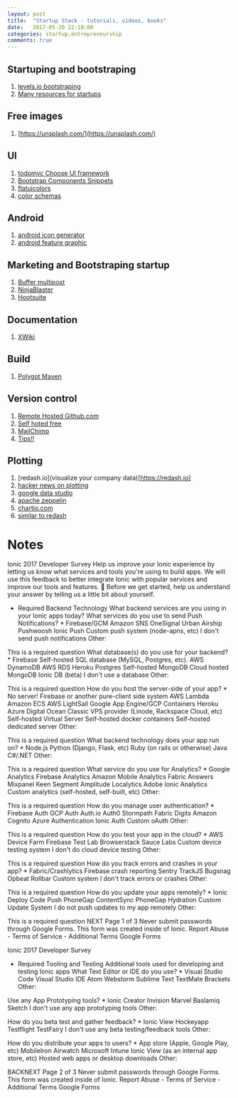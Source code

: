 ```yaml
---
layout: post
title:  "Startup Stack - tutorials, videos, books"
date:   2017-05-20 22:18:00
categories: startup,entrepreneurship
comments: true
---
```

## Startuping and bootstraping
1. [levels.io bootstraping](https://levels.io/bootstrapping/)
1. [Many resources for startups](https://siftery.com)
## Free images

1. [https://unsplash.com/](https://unsplash.com/)

## UI
1. [todomvc Choose UI framework](http://todomvc.com/)
1. [Bootstrap Components Snippets](bootsnipp.com)
1. [flatuicolors](flatuicolors.com)
1. [color schemas](https://styled-components.com/color-schemer/)


## Android

1. [android icon generator](https://romannurik.github.io/AndroidAssetStudio/icons-launcher.html#foreground.type=clipart&foreground.clipart=android&foreground.space.trim=1&foreground.space.pad=0.25&foreColor=rgba(96%2C%20125%2C%20139%2C%200)&backColor=rgb(68%2C%20138%2C%20255)&crop=0&backgroundShape=square&effects=none&name=ic_launcher)
1. [android feature graphic](https://www.norio.be/android-feature-graphic-generator/)

## Marketing and Bootstraping startup
1. [Buffer multipost](https://buffer.com)
1. [NinjaBlaster](http://ninjablaster.com/)
2. [Hootsuite]()

## Documentation

1. [XWiki](http://xwiki.org)

## Build
1. [Polygot Maven](https://github.com/takari/polyglot-maven)

## Version control

1. [Remote Hosted Github.com](https://github.com)
1. [Self hoted free](https://gogs.io/)
1. [MailChimp]()
1. [Tips!!](http://blog.travelpayouts.com/en/travel-site-with-android-application/?utm_source=tp_dashboard&utm_medium=news&utm_campaign=en)

## Plotting

1. [redash.io](visualize your company data)[https://redash.io]
2. [hacker news on plotting](https://news.ycombinator.com/item?id=12897415)
1. [google data studio](https://www.google.com/analytics/data-studio/)
1. [apache zeppelin](https://zeppelin.apache.org/)
1. [chartio.com](https://chartio.com/)
1. [similar to redash](http://alternativeto.net/software/redash/)

# Notes

Ionic 2017 Developer Survey
Help us improve your Ionic experience by letting us know what services and tools you're using to build apps. We will use this feedback to better integrate Ionic with popular services and improve our tools and features. 🔮
Before we get started, help us understand your answer by telling us a little bit about yourself.

* Required
Backend Technology
What backend services are you using in your Ionic apps today?
What services do you use to send Push Notifications? *
Firebase/GCM
Amazon SNS
OneSignal
Urban Airship
Pushwoosh
Ionic Push
Custom push system (node-apns, etc)
I don't send push notifications
Other:

This is a required question
What database(s) do you use for your backend? *
Firebase
Self-hosted SQL database (MySQL, Postgres, etc).
AWS DynamoDB
AWS RDS
Heroku Postgres
Self-hosted MongoDB
Cloud hosted MongoDB
Ionic DB (beta)
I don't use a database
Other:

This is a required question
How do you host the server-side of your app? *
No server! Firebase or another pure-client side system
AWS Lambda
Amazon ECS
AWS LightSail
Google App Engine/GCP Containers
Heroku
Azure
Digital Ocean
Classic VPS provider (Linode, Rackspace Cloud, etc)
Self-hosted Virtual Server
Self-hosted docker containers
Self-hosted dedicated server
Other:

This is a required question
What backend technology does your app run on? *
Node.js
Python (Django, Flask, etc)
Ruby (on rails or otherwise)
Java
C#/.NET
Other:

This is a required question
What service do you use for Analytics? *
Google Analytics
Firebase Analytics
Amazon Mobile Analytics
Fabric Answers
Mixpanel
Keen
Segment
Amplitude
Localytics
Adobe
Ionic Analytics
Custom analytics (self-hosted, self-built, etc)
Other:

This is a required question
How do you manage user authentication? *
Firebase Auth
GCP Auth
Auth.io
Auth0
Stormpath
Fabric Digits
Amazon Cognito
Azure Authentication
Ionic Auth
Custom oAuth
Other:

This is a required question
How do you test your app in the cloud? *
AWS Device Farm
Firebase Test Lab
Browserstack
Sauce Labs
Custom device testing system
I don't do cloud device testing
Other:

This is a required question
How do you track errors and crashes in your app? *
Fabric/Crashlytics
Firebase crash reporting
Sentry
TrackJS
Bugsnag
Opbeat
Rollbar
Custom system
I don't track errors or crashes
Other:

This is a required question
How do you update your apps remotely? *
Ionic Deploy
Code Push
PhoneGap ContentSync
PhoneGap Hydration
Custom Update System
I do not push updates to my app remotely
Other:

This is a required question
NEXT
Page 1 of 3
Never submit passwords through Google Forms.
This form was created inside of Ionic. Report Abuse - Terms of Service - Additional Terms
Google Forms


Ionic 2017 Developer Survey
* Required
Tooling and Testing
Additional tools used for developing and testing Ionic apps
What Text Editor or IDE do you use? *
Visual Studio Code
Visual Studio IDE
Atom
Webstorm
Sublime Text
TextMate
Brackets
Other:

Use any App Prototyping tools? *
Ionic Creator
Invision
Marvel
Baslamiq
Sketch
I don't use any app prototyping tools
Other:

How do you beta test and gather feedback? *
Ionic View
Hockeyapp
Testflight
TestFairy
I don't use any beta testing/feedback tools
Other:

How do you distribute your apps to users? *
App store (Apple, Google Play, etc)
MobileIron
Airwatch
Microsoft Intune
Ionic View (as an internal app store, etc)
Hosted web apps or desktop downloads
Other:

BACKNEXT
Page 2 of 3
Never submit passwords through Google Forms.
This form was created inside of Ionic. Report Abuse - Terms of Service - Additional Terms
Google Forms